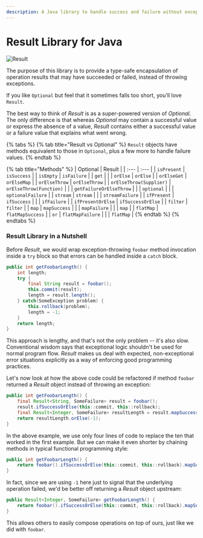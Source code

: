 ```yaml
---
description: A Java library to handle success and failure without exceptions
---
```


# Result Library for Java

![Result](https://dev.leakyabstractions.com/result/result-banner-centered.png)

The purpose of this library is to provide a type-safe encapsulation of operation results that may have succeeded or failed, instead of throwing exceptions.

If you like `Optional` but feel that it sometimes falls too short, you'll love `Result`.

The best way to think of _Result_ is as a super-powered version of _Optional_. The only difference is that whereas _Optional_ may contain a successful value or express the absence of a value, _Result_ contains either a successful value or a failure value that explains what went wrong.

{% tabs %}
{% tab title="Result vs Optional" %}
 `Result` objects have methods equivalent to those in `Optional`, plus a few more to handle failure values.
{% endtab %}

{% tab title="Methods" %}
| Optional | Result |
| :--- | :--- |
| `isPresent` | `isSuccess` |
| `isEmpty` | `isFailure` |
| `get` |  |
| `orElse` | `orElse` |
| `orElseGet` | `orElseMap` |
| `orElseThrow` | `orElseThrow` |
| `orElseThrow(Supplier)` | `orElseThrow(Function)` |
|  | `getFailureOrElseThrow` |
|  | `optional` |
|  | `optionalFailure` |
| `stream` | `stream` |
|  | `streamFailure` |
| `ifPresent` | `ifSuccess` |
|  | `ifFailure` |
| `ifPresentOrElse` | `ifSuccessOrElse` |
| `filter` | `filter` |
| `map` | `mapSuccess` |
|  | `mapFailure` |
|  | `map` |
| `flatMap` | `flatMapSuccess` |
| `or` | `flatMapFailure` |
|  | `flatMap` |
{% endtab %}
{% endtabs %}

### Result Library in a Nutshell

Before _Result_, we would wrap exception-throwing `foobar` method invocation inside a `try` block so that errors can be handled inside a `catch` block.

```java
public int getFoobarLength() {
    int length;
    try {
        final String result = foobar();
        this.commit(result);
        length = result.length();
    } catch(SomeException problem) {
        this.rollback(problem);
        length = -1;
    }
    return length;
}
```

This approach is lengthy, and that's not the only problem -- it's also slow. Conventional wisdom says that exceptional logic shouldn't be used for normal program flow. _Result_ makes us deal with expected, non-exceptional error situations explicitly as a way of enforcing good programming practices.

Let's now look at how the above code could be refactored if method `foobar` returned a _Result_ object instead of throwing an exception:

```java
public int getFoobarLength() {
    final Result<String, SomeFailure> result = foobar();
    result.ifSuccessOrElse(this::commit, this::rollback);
    final Result<Integer, SomeFailure> resultLength = result.mapSuccess(String::length);
    return resultLength.orElse(-1);
}
```

In the above example, we use only four lines of code to replace the ten that worked in the first example. But we can make it even shorter by chaining methods in typical functional programming style:

```java
public int getFoobarLength() {
    return foobar().ifSuccessOrElse(this::commit, this::rollback).mapSuccess(String::length).orElse(-1);
}
```

In fact, since we are using `-1` here just to signal that the underlying operation failed, we'd be better off returning a _Result_ object upstream:

```java
public Result<Integer, SomeFailure> getFoobarLength() {
    return foobar().ifSuccessOrElse(this::commit, this::rollback).mapSuccess(String::length);
}
```

This allows others to easily compose operations on top of ours, just like we did with `foobar`.



